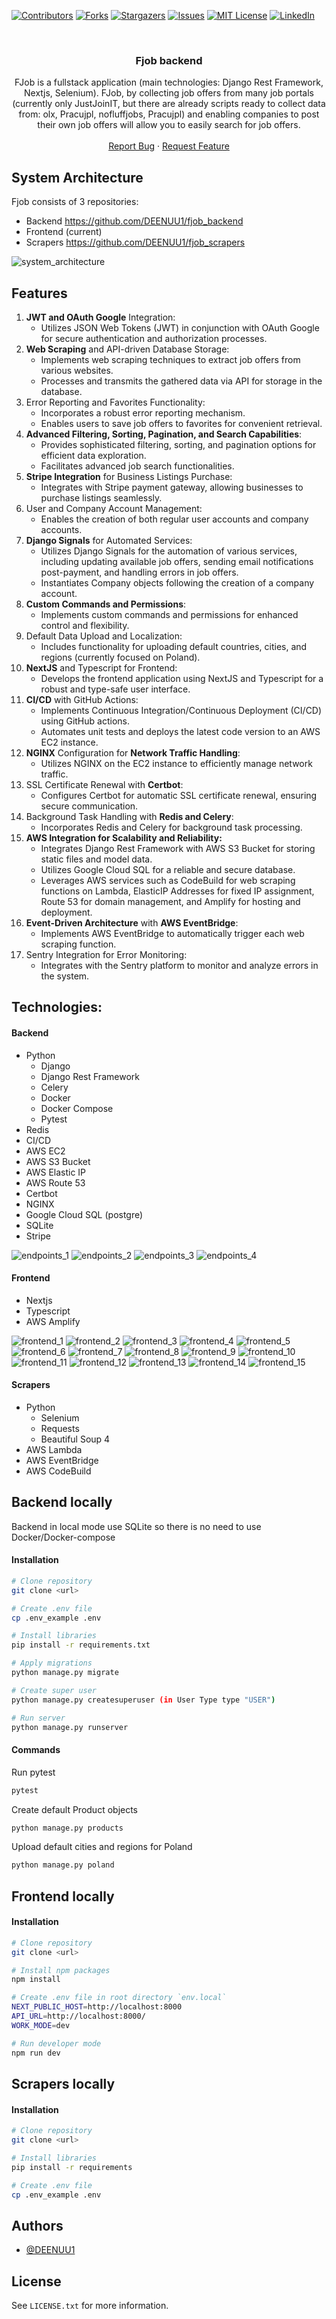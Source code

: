 <a name="readme-top"></a>

[![Contributors][contributors-shield]][contributors-url]
[![Forks][forks-shield]][forks-url]
[![Stargazers][stars-shield]][stars-url]
[![Issues][issues-shield]][issues-url]
[![MIT License][license-shield]][license-url]
[![LinkedIn][linkedin-shield]][linkedin-url]



<br />
<div align="center">
  <h3 align="center">Fjob backend</h3>

  <p align="center">
    FJob is a fullstack application (main technologies: Django Rest Framework, Nextjs, Selenium). FJob, by collecting job offers from many job portals (currently only JustJoinIT, but there are already scripts ready to collect data from: olx, Pracujpl, nofluffjobs, Pracujpl) and enabling companies to post their own job offers will allow you to easily search for job offers.
    <br />
    <br />
    <a href="https://github.com/DEENUU1/fjob_backend/issues">Report Bug</a>
    ·
    <a href="https://github.com/DEENUU1/fjob_backend/issues">Request Feature</a>
  </p>
</div>

## System Architecture

Fjob consists of 3 repositories:

- Backend https://github.com/DEENUU1/fjob_backend
- Frontend (current)
- Scrapers https://github.com/DEENUU1/fjob_scrapers


<img src="assets/fjob_architecture.png" alt="system_architecture"/>


## Features

1. <strong>JWT and OAuth Google</strong> Integration:
    - Utilizes JSON Web Tokens (JWT) in conjunction with OAuth Google for secure authentication and authorization processes.
2. <strong>Web Scraping</strong> and API-driven Database Storage:
    - Implements web scraping techniques to extract job offers from various websites.
    - Processes and transmits the gathered data via API for storage in the database.
3. Error Reporting and Favorites Functionality:
    - Incorporates a robust error reporting mechanism.
    - Enables users to save job offers to favorites for convenient retrieval.
4. <strong>Advanced Filtering, Sorting, Pagination, and Search Capabilities</strong>:
    - Provides sophisticated filtering, sorting, and pagination options for efficient data exploration.
    - Facilitates advanced job search functionalities.
5. <strong>Stripe Integration</strong> for Business Listings Purchase:
    - Integrates with Stripe payment gateway, allowing businesses to purchase listings seamlessly.
6. User and Company Account Management:
    - Enables the creation of both regular user accounts and company accounts.
7. <strong>Django Signals</strong> for Automated Services:
    - Utilizes Django Signals for the automation of various services, including updating available job offers, sending email
      notifications post-payment, and handling errors in job offers.
    - Instantiates Company objects following the creation of a company account.
8. <strong>Custom Commands and Permissions</strong>:
    - Implements custom commands and permissions for enhanced control and flexibility.
9. Default Data Upload and Localization:
    - Includes functionality for uploading default countries, cities, and regions (currently focused on Poland).
10. <strong>NextJS</strong> and Typescript for Frontend:
    - Develops the frontend application using NextJS and Typescript for a robust and type-safe user interface.
11. <strong>CI/CD</strong> with GitHub Actions:
    - Implements Continuous Integration/Continuous Deployment (CI/CD) using GitHub actions.
    - Automates unit tests and deploys the latest code version to an AWS EC2 instance.
12. <strong>NGINX</strong> Configuration for <strong>Network Traffic Handling</strong>:
    - Utilizes NGINX on the EC2 instance to efficiently manage network traffic.
13. SSL Certificate Renewal with <strong>Certbot</strong>:
    - Configures Certbot for automatic SSL certificate renewal, ensuring secure communication.
14. Background Task Handling with <strong>Redis and Celery</strong>:
    - Incorporates Redis and Celery for background task processing.
15. <strong>AWS Integration for Scalability and Reliability:</strong>
    - Integrates Django Rest Framework with AWS S3 Bucket for storing static files and model data.
    - Utilizes Google Cloud SQL for a reliable and secure database.
    - Leverages AWS services such as CodeBuild for web scraping functions on Lambda, ElasticIP Addresses for fixed IP
      assignment, Route 53 for domain management, and Amplify for hosting and deployment.
16. <strong>Event-Driven Architecture</strong> with <strong>AWS EventBridge</strong>:
    - Implements AWS EventBridge to automatically trigger each web scraping function.
17. Sentry Integration for Error Monitoring:
    - Integrates with the Sentry platform to monitor and analyze errors in the system.


## Technologies:

#### Backend

- Python
    - Django
    - Django Rest Framework
    - Celery
    - Docker
    - Docker Compose
    - Pytest
- Redis
- CI/CD
- AWS EC2
- AWS S3 Bucket
- AWS Elastic IP
- AWS Route 53
- Certbot
- NGINX
- Google Cloud SQL (postgre)
- SQLite
- Stripe

<img src="assets/api1.png" alt="endpoints_1"/>
<img src="assets/api2.png" alt="endpoints_2"/>
<img src="assets/api3.png" alt="endpoints_3"/>
<img src="assets/api4.png" alt="endpoints_4"/>


#### Frontend

- Nextjs
- Typescript
- AWS Amplify

<img src="assets/frontend_1.png" alt="frontend_1"/>
<img src="assets/frontend_2.png" alt="frontend_2"/>
<img src="assets/frontend_3.png" alt="frontend_3"/>
<img src="assets/frontend_4.png" alt="frontend_4"/>
<img src="assets/frontend_5.png" alt="frontend_5"/>
<img src="assets/frontend_6.png" alt="frontend_6"/>
<img src="assets/frontend_7.png" alt="frontend_7"/>
<img src="assets/frontend_8.png" alt="frontend_8"/>
<img src="assets/frontend_9.png" alt="frontend_9"/>
<img src="assets/frontend_10.png" alt="frontend_10"/>
<img src="assets/frontend_11.png" alt="frontend_11"/>
<img src="assets/frontend_12.png" alt="frontend_12"/>
<img src="assets/frontend_13.png" alt="frontend_13"/>
<img src="assets/frontend_14.png" alt="frontend_14"/>
<img src="assets/frontend_15.png" alt="frontend_15"/>


#### Scrapers

- Python
    - Selenium
    - Requests
    - Beautiful Soup 4
- AWS Lambda
- AWS EventBridge
- AWS CodeBuild

## Backend locally

Backend in local mode use SQLite so there is no need to use Docker/Docker-compose

#### Installation

```bash
# Clone repository
git clone <url>

# Create .env file 
cp .env_example .env

# Install libraries
pip install -r requirements.txt

# Apply migrations
python manage.py migrate 

# Create super user 
python manage.py createsuperuser (in User Type type "USER")

# Run server 
python manage.py runserver 
```

#### Commands

Run pytest

```bash
pytest 
```

Create default Product objects

```bash
python manage.py products
```

Upload default cities and regions for Poland

```bash
python manage.py poland 
```

## Frontend locally

#### Installation

```bash
# Clone repository
git clone <url>

# Install npm packages
npm install 

# Create .env file in root directory `env.local`
NEXT_PUBLIC_HOST=http://localhost:8000
API_URL=http://localhost:8000/
WORK_MODE=dev

# Run developer mode
npm run dev 
```

## Scrapers locally

#### Installation

```bash
# Clone repository
git clone <url>

# Install libraries
pip install -r requirements

# Create .env file 
cp .env_example .env
```

## Authors

- [@DEENUU1](https://www.github.com/DEENUU1)

<!-- LICENSE -->

## License

See `LICENSE.txt` for more information.


<!-- MARKDOWN LINKS & IMAGES -->
<!-- https://www.markdownguide.org/basic-syntax/#reference-style-links -->

[contributors-shield]: https://img.shields.io/github/contributors/DEENUU1/fjob_backend.svg?style=for-the-badge

[contributors-url]: https://github.com/DEENUU1/fjob_backend/graphs/contributors

[forks-shield]: https://img.shields.io/github/forks/DEENUU1/fjob_backend.svg?style=for-the-badge

[forks-url]: https://github.com/DEENUU1/fjob_backend/network/members

[stars-shield]: https://img.shields.io/github/stars/DEENUU1/fjob_backend.svg?style=for-the-badge

[stars-url]: https://github.com/DEENUU1/fjob_backend/stargazers

[issues-shield]: https://img.shields.io/github/issues/DEENUU1/fjob_backend.svg?style=for-the-badge

[issues-url]: https://github.com/DEENUU1/fjob_backend/issues

[license-shield]: https://img.shields.io/github/license/DEENUU1/fjob_backend.svg?style=for-the-badge

[license-url]: https://github.com/DEENUU1/fjob_backend/blob/master/LICENSE.txt

[linkedin-shield]: https://img.shields.io/badge/-LinkedIn-black.svg?style=for-the-badge&logo=linkedin&colorB=555

[linkedin-url]: https://linkedin.com/in/kacper-wlodarczyk

[basic]: https://github.com/DEENUU1/fjob_backend/blob/main/assets/v1_2/basic.gif?raw=true

[full]: https://github.com/DEENUU1/fjob_backend/blob/main/assets/v1_2/full.gif?raw=true

[search]: https://github.com/DEENUU1/fjob_backend/blob/main/assets/v1_2/search.gif?raw=true
